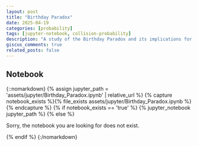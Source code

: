 ```yaml
---
layout: post
title: "Birthday Paradox"
date: 2025-04-19
categories: [probability]
tags: [jupyter-notebook, collision-probability]
description: "A study of the Birthday Paradox and its implications for collision probabilities"
giscus_comments: true
related_posts: false
---
```


## Notebook

{::nomarkdown}
{% assign jupyter_path = 'assets/jupyter/Birthday_Paradox.ipynb' | relative_url %}
{% capture notebook_exists %}{% file_exists assets/jupyter/Birthday_Paradox.ipynb %}{% endcapture %}
{% if notebook_exists == 'true' %}
  {% jupyter_notebook jupyter_path %}
{% else %}
  <p>Sorry, the notebook you are looking for does not exist.</p>
{% endif %}
{:/nomarkdown}
